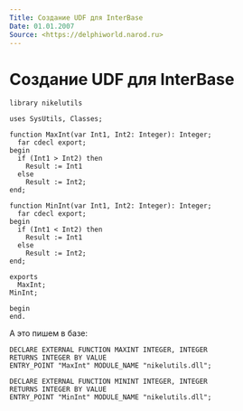 ```yaml
---
Title: Создание UDF для InterBase
Date: 01.01.2007
Source: <https://delphiworld.narod.ru>
---
```



Создание UDF для InterBase
==========================

    library nikelutils

    uses SysUtils, Classes;

    function MaxInt(var Int1, Int2: Integer): Integer;
      far cdecl export;
    begin
      if (Int1 > Int2) then
        Result := Int1
      else
        Result := Int2;
    end;

    function MinInt(var Int1, Int2: Integer): Integer;
      far cdecl export;
    begin
      if (Int1 < Int2) then
        Result := Int1
      else
        Result := Int2;
    end;

    exports
      MaxInt;
    MinInt;

    begin
    end.

А это пишем в базе:

    DECLARE EXTERNAL FUNCTION MAXINT INTEGER, INTEGER
    RETURNS INTEGER BY VALUE
    ENTRY_POINT "MaxInt" MODULE_NAME "nikelutils.dll";

    DECLARE EXTERNAL FUNCTION MININT INTEGER, INTEGER
    RETURNS INTEGER BY VALUE
    ENTRY_POINT "MinInt" MODULE_NAME "nikelutils.dll";

